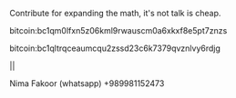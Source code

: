 Contribute for expanding the math, it's not talk is cheap.

bitcoin:bc1qm0lfxn5z06kml9rwauscm0a6xkxf8e5pt7znzs

bitcoin:bc1qltrqceaumcqu2zssd23c6k7379qvznlvy6rdjg

||

Nima Fakoor
(whatsapp)
+989981152473

